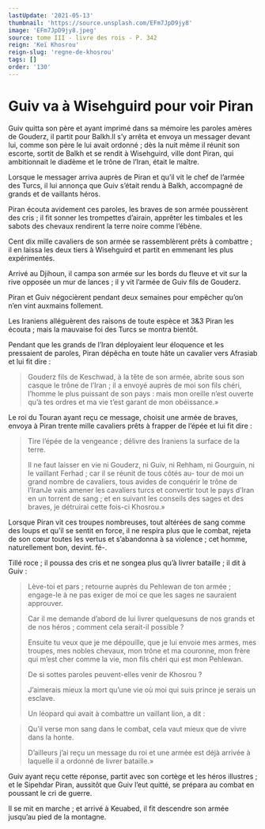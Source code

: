```yaml
---
lastUpdate: '2021-05-13'
thumbnail: 'https://source.unsplash.com/EFm7JpD9jy8'
image: 'EFm7JpD9jy8.jpeg'
source: tome III - livre des rois - P. 342
reign: 'Keï Khosrou'
reign-slug: 'regne-de-khosrou'
tags: []
order: '130'
---
```


# Guiv va à Wisehguird pour voir Piran

Guiv quitta son père et ayant imprimé dans sa mémoire les paroles amères de Gouderz, il partit pour Balkh.ll s’y arrêta et envoya un messager devant lui, comme son père le lui avait ordonné ; dès la nuit même il réunit son escorte, sortit de Balkh et se rendit à Wisehguird, ville dont Piran, qui ambitionnait le diadème et le trône de l’Iran, était le maître.

Lorsque le messager arriva auprès de Piran et qu’il vit le chef de l’armée des Turcs, il lui annonça que Guiv s’était rendu à Balkh, accompagné de grands et de vaillants héros.

Piran écouta avidement ces paroles, les braves de son armée poussèrent des cris ; il fit sonner les trompettes d’airain, apprêter les timbales et les sabots des chevaux rendirent la terre noire comme l’ébène.

Cent dix mille cavaliers de son armée se rassemblèrent prêts à combattre ; il en laissa les deux tiers à Wisehguird et partit en emmenant les plus expérimentés.

Arrivé au Djihoun, il campa son armée sur les bords du fleuve et vit sur la rive opposée un mur de lances ; il y vit l’armée de Guiv fils de Gouderz.

Piran et Guiv négocièrent pendant deux semaines pour empêcher qu’on n’en vint auxmains follement.

Les Iraniens alléguèrent des raisons de toute espèce et 3&3 Piran les écouta ; mais la mauvaise foi des Turcs se montra bientôt.

Pendant que les grands de l’Iran déployaient leur éloquence et les pressaient de paroles, Piran dépêcha en toute hâte un cavalier vers Afrasiab et lui fit dire :

> Gouderz fils de Keschwad, à la tête de son armée, abrite sous son casque le trône de l’Iran ; il a envoyé auprès de moi son fils chéri, l’homme le plus puissant de son pays : mais mon oreille n’est ouverte qu’à tes ordres et ma vie t’est garant de mon obéissance.»

Le roi du Touran ayant reçu ce message, choisit une armée de braves, envoya à Piran trente mille cavaliers prêts à frapper de l’épée et lui fit dire :

> Tire l’épée de la vengeance ; délivre des Iraniens la surface de la terre.
>
> Il ne faut laisser en vie ni Gouderz, ni Guiv, ni Rehham, ni Gourguin, ni le vaillant Ferhad ; car il se réunit de tous côtés au-
tour de moi un grand nombre de cavaliers, tous avides de conquérir le trône de l’IranJe vais amener les cavaliers turcs et convertir tout le pays d’Iran en un torrent de sang ; et en suivant les conseils des sages et des braves, je détruirai cette fois-ci Khosrou.»

Lorsque Piran vit ces troupes nombreuses, tout altérées de sang comme des loups et qu’il se sentit en force, il ne respira plus que le combat, rejeta de son cœur toutes les vertus et s’abandonna à sa violence ; cet homme, naturellement bon, devint. fé-.

Tillé roce ; il poussa des cris et ne songea plus qu’à livrer bataille ; il dit à Guiv :

> Lève-toi et pars ; retourne auprès du Pehlewan de ton armée ; engage-le à ne pas exiger de moi ce que les sages ne sauraient approuver.
>
> Car il me demande d’abord de lui livrer quelquesuns de nos grands et de nos héros ; comment cela serait-il possible ?
>
> Ensuite tu veux que je me dépouille, que je lui envoie mes armes, mes troupes, mes nobles chevaux, mon trône et ma couronne, mon frère qui m’est cher comme la vie, mon fils chéri qui est mon Pehlewan.
>
> De si sottes paroles peuvent-elles venir de Khosrou ?
>
> J’aimerais mieux la mort qu’une vie où moi qui suis prince je serais un esclave.
>
> Un léopard qui avait à combattre un vaillant lion, a dit :

> Qu’il verse mon sang dans le combat, cela vaut mieux que de vivre dans la honte.
>
> D’ailleurs j’ai reçu un message du roi et une armée est déjà arrivée à laquelle il a ordonné de livrer bataille.»

Guiv ayant reçu cette réponse, partit avec son cortège et les héros illustres ; et le Sipehdar Piran, aussitôt que Guiv l’eut quitté, se prépara au combat en poussant le cri de guerre.

Il se mit en marche ; et arrivé à Keuabed, il fit descendre son armée jusqu’au pied de la montagne.
